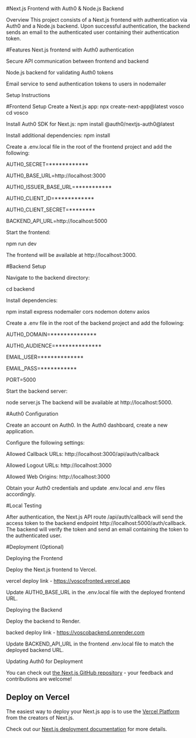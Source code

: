#Next.js Frontend with Auth0 & Node.js Backend

Overview
This project consists of a Next.js frontend with authentication via Auth0 and a Node.js backend. Upon successful authentication, the backend sends an email to the authenticated user containing their authentication token.

#Features
Next.js frontend with Auth0 authentication

Secure API communication between frontend and backend

Node.js backend for validating Auth0 tokens

Email service to send authentication tokens to users in nodemailer

Setup Instructions

#Frontend Setup
Create a Next.js app:
npx create-next-app@latest vosco
cd vosco

Install Auth0 SDK for Next.js:
npm install @auth0/nextjs-auth0@latest

Install additional dependencies:
npm install

Create a .env.local file in the root of the frontend project and add the following:

AUTH0_SECRET=************

AUTH0_BASE_URL=http://localhost:3000

AUTH0_ISSUER_BASE_URL=***********

AUTH0_CLIENT_ID=************

AUTH0_CLIENT_SECRET=********

BACKEND_API_URL=http://localhost:5000

Start the frontend:

npm run dev

The frontend will be available at http://localhost:3000.

#Backend Setup

Navigate to the backend directory:

cd backend

Install dependencies:

npm install express nodemailer cors nodemon dotenv  axios 

Create a .env file in the root of the backend project and add the following:

AUTH0_DOMAIN=**************

AUTH0_AUDIENCE=**************

EMAIL_USER=*************

EMAIL_PASS=***********

PORT=5000

Start the backend server:

node server.js
The backend will be available at http://localhost:5000.

#Auth0 Configuration

Create an account on Auth0.
In the Auth0 dashboard, create a new application.

Configure the following settings:

Allowed Callback URLs: http://localhost:3000/api/auth/callback

Allowed Logout URLs: http://localhost:3000

Allowed Web Origins: http://localhost:3000


Obtain your Auth0 credentials and update .env.local and .env files accordingly.

#Local Testing

After authentication, the Next.js API route /api/auth/callback will send the access token to the backend endpoint http://localhost:5000/auth/callback.
The backend will verify the token and send an email containing the token to the authenticated user.

#Deployment (Optional)

Deploying the Frontend

Deploy the Next.js frontend to Vercel.

vercel deploy link - https://voscofronted.vercel.app

Update AUTH0_BASE_URL in the .env.local file with the deployed frontend URL.

Deploying the Backend

Deploy the backend to Render.

backed deploy link - https://voscobackend.onrender.com

Update BACKEND_API_URL in the frontend .env.local file to match the deployed backend URL.

Updating Auth0 for Deployment


You can check out [the Next.js GitHub repository](https://github.com/vercel/next.js) - your feedback and contributions are welcome!

## Deploy on Vercel

The easiest way to deploy your Next.js app is to use the [Vercel Platform](https://vercel.com/new?utm_medium=default-template&filter=next.js&utm_source=create-next-app&utm_campaign=create-next-app-readme) from the creators of Next.js.

Check out our [Next.js deployment documentation](https://nextjs.org/docs/app/building-your-application/deploying) for more details.
